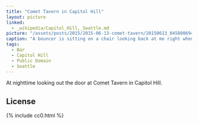 ```yaml
---
title: "Comet Tavern in Capitol Hill"
layout: picture
linked:
  - _wikipedia/Capitol_Hill,_Seattle.md
picture: "/assets/posts/2015/2015-06-13-comet-tavern/20150613_045800694_iOS.jpg"
caption: "A bouncer is sitting on a chair looking back at me right when I was attempting to picture the lights of the street."
tags:
  - Bar
  - Capitol Hill
  - Public Domain
  - Seattle
---
```


At nighttime looking out the door at Comet Tavern in Capitol Hill.

## License

{% include cc0.html %}
